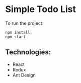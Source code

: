 Simple Todo List
===

To run the project:
```
npm install
npm start
```
Technologies:
---
* React
* Redux
* Ant Design